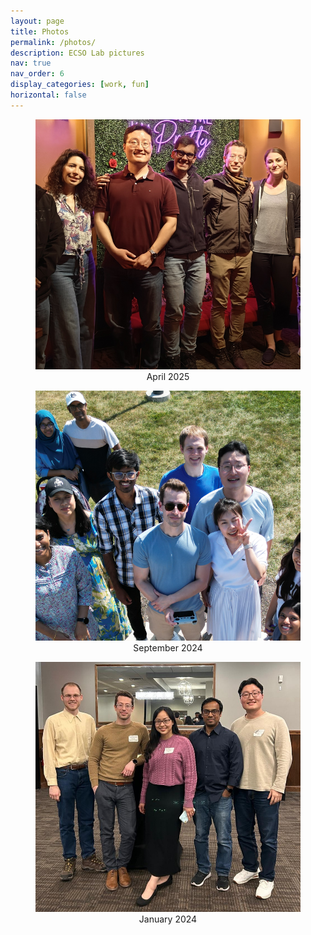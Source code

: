 ```yaml
---
layout: page
title: Photos
permalink: /photos/
description: ECSO Lab pictures
nav: true
nav_order: 6
display_categories: [work, fun]
horizontal: false
---
```


<style>
  .photo-container img {
    width: 500px;
    height: 400px;
    object-fit: cover;
  }
  .photo-container figure {
    text-align: center;
  }
</style>

<div class="container photo-container">
  <div class="row justify-content-center">
    <div class="col-auto">
      <figure>
        <img src="/assets/img/grouppic3_2.jpg" alt="Image 1">
        <figcaption>April 2025</figcaption>
      </figure>
    </div>
    <div class="col-auto">
      <figure>
        <img src="/assets/img/grouppic2_2.jpg" alt="Image 2">
        <figcaption>September 2024</figcaption>
      </figure>
    </div>
    <div class="col-auto">
      <figure>
        <img src="/assets/img/grouppic1_2.jpg" alt="Image 3">
        <figcaption>January 2024</figcaption>
      </figure>
    </div>
  </div>
</div>

